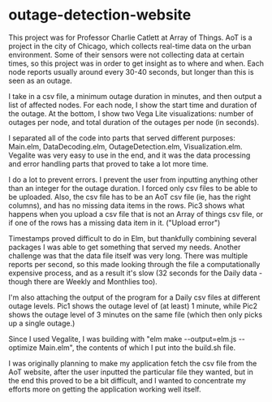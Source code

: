 # outage-detection-website

This project was for Professor Charlie Catlett at Array of Things. AoT is a project in the city of Chicago, which collects real-time data on the urban environment. Some of their sensors were not collecting data at certain times, so this project was in order to get insight as to where and when. Each node reports usually around every 30-40 seconds, but longer than this is seen as an outage.

I take in a csv file, a minimum outage duration in minutes, and then output a list of affected nodes. For each node, I show the start time and duration of the outage. At the bottom, I show two Vega Lite visualizations: number of outages per node, and total duration of the outages per node (in seconds).

I separated all of the code into parts that served different purposes: Main.elm, DataDecoding.elm, OutageDetection.elm, Visualization.elm. Vegalite was very easy to use in the end, and it was the data processing and error handling parts that proved to take a lot more time. 

I do a lot to prevent errors. I prevent the user from inputting anything other than an integer for the outage duration. I forced only csv files to be able to be uploaded. Also, the csv file has to be an AoT csv file (ie, has the right columns), and has no missing data items in the rows. Pic3 shows what happens when you upload a csv file that is not an Array of things csv file, or if one of the rows has a missing data item in it. ("Upload error")

Timestamps proved difficult to do in Elm, but thankfully combining several packages I was able to get something that served my needs. Another challenge was that the data file itself was very long. There was multiple reports per second, so this made looking through the file a computationally expensive process, and as a result it's slow (32 seconds for the Daily data - though there are Weekly and Monthlies too).

I'm also attaching the output of the program for a Daily csv files at different outage levels. Pic1 shows the outage level of (at least) 1 minute, while Pic2 shows the outage level of 3 minutes on the same file (which then only picks up a single outage.)


Since I used Vegalite, I was building with "elm make --output=elm.js --optimize Main.elm", the contents of which I put into the build.sh file.

I was originally planning to make my application fetch the csv file from the AoT website, after the user inputted the particular file they wanted, but in the end this proved to be a bit difficult, and I wanted to concentrate my efforts more on getting the application working well itself.
